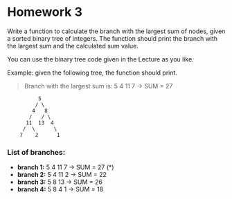 # Homework 3

Write a function to calculate the branch with the largest sum of nodes, given a sorted binary tree of integers. 
The function should print the branch with the largest sum and the calculated sum value.

You can use the binary tree code given in the Lecture as you like.


Example: given the following tree, the function should print.

>Branch with the largest sum is: 5 4 11 7 -> SUM = 27



              5
             / \
            4   8
           /   / \
          11  13  4
         /  \      \
        7    2      1

### List of branches:

- **branch 1:** 5 4 11 7   ->   SUM = 27 (*)
- **branch 2:** 5 4 11 2   ->   SUM = 22
- **branch 3:** 5 8 13     ->   SUM = 26
- **branch 4:** 5 8 4 1    ->   SUM = 18